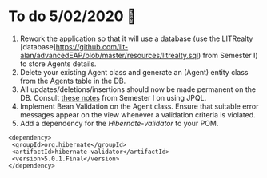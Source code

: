 # To do 5/02/2020  :punch:

1. Rework the application so that it will use a database (use the LITRealty [database]https://github.com/lit-alan/advancedEAP/blob/master/resources/litrealty.sql) from Semester I) to store Agents details. 
2. Delete your existing Agent class and generate an (Agent) entity class from the Agents table in the DB.
3. All updates/deletions/insertions should now be made permanent on the DB. Consult [these notes](https://moodle.lit.ie/mod/resource/view.php?id=456722) from Semester I on using JPQL.
4. Implement Bean Validation on the Agent class. Ensure that suitable error messages appear on the view whenever a validation criteria is violated.
5. Add a dependency for the _Hibernate-validator_ to your POM.
 ```
 <dependency>
  <groupId>org.hibernate</groupId>
  <artifactId>hibernate-validator</artifactId>
  <version>5.0.1.Final</version>
</dependency>
```

